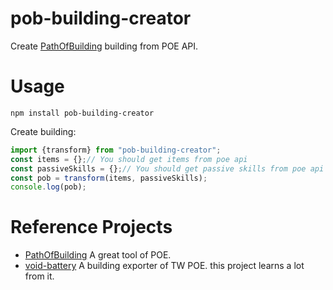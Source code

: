# pob-building-creator
Create [PathOfBuilding](https://github.com/PathOfBuildingCommunity/PathOfBuilding) building from POE API.

# Usage
```
npm install pob-building-creator
```
Create building:
```ts
import {transform} from "pob-building-creator";
const items = {};// You should get items from poe api
const passiveSkills = {};// You should get passive skills from poe api
const pob = transform(items, passiveSkills);
console.log(pob);
```

# Reference Projects

- [PathOfBuilding](https://github.com/PathOfBuildingCommunity/PathOfBuilding) A great tool of POE.
- [void-battery](https://github.com/afq984/void-battery) A building exporter of TW POE. this project learns a lot from it.